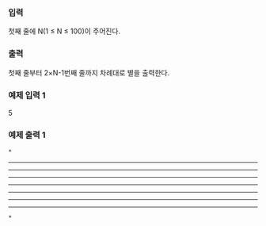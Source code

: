 <h3>입력</h3>
첫째 줄에 N(1 ≤ N ≤ 100)이 주어진다.

<h3>출력</h3>
첫째 줄부터 2×N-1번째 줄까지 차례대로 별을 출력한다.

<h3>예제 입력 1</h3>
5
<h3>예제 출력 1</h3>


    *
   ***
  *****
 *******
*********
 *******
  *****
   ***
    *
